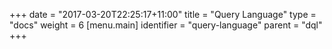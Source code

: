 +++
date = "2017-03-20T22:25:17+11:00"
title = "Query Language"
type = "docs"
weight = 6 
[menu.main]
  identifier = "query-language"
  parent = "dql"
+++
